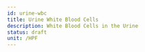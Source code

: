 ```yaml
---
id: urine-wbc
title: Urine White Blood Cells
description: White Blood Cells in the Urine
status: draft
unit: /HPF
---
```


